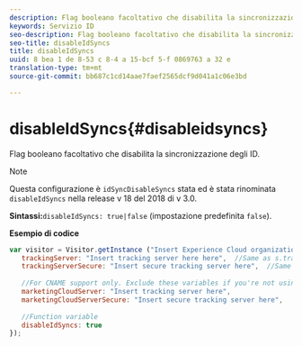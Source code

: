 ```yaml
---
description: Flag booleano facoltativo che disabilita la sincronizzazione degli ID.
keywords: Servizio ID
seo-description: Flag booleano facoltativo che disabilita la sincronizzazione degli ID.
seo-title: disableIdSyncs
title: disableIdSyncs
uuid: 8 bea 1 de 8-53 c 8-4 a 15-bcf 5-f 0869763 a 32 e
translation-type: tm+mt
source-git-commit: bb687c1cd14aae7faef2565dcf9d041a1c06e3bd

---
```



# disableIdSyncs{#disableidsyncs}

Flag booleano facoltativo che disabilita la sincronizzazione degli ID.

>[!NOTE]
>
>Questa configurazione è `idSyncDisableSyncs` stata ed è stata rinominata `disableIdSyncs` nella release v 18 del 2018 di v 3.0.

**Sintassi:**`disableIdSyncs: true|false` (impostazione predefinita `false`).

**Esempio di codice**

```js
var visitor = Visitor.getInstance ("Insert Experience Cloud organization ID here",{ 
   trackingServer: "Insert tracking server here here",  //Same as s.trackingServer 
   trackingServerSecure: "Insert secure tracking server here",  //Same as s.trackingServerSecure 
 
   //For CNAME support only. Exclude these variables if you're not using CNAME 
   marketingCloudServer: "Insert tracking server here", 
   marketingCloudServerSecure: "Insert secure tracking server here", 
 
   //Function variable 
   disableIdSyncs: true 
});
```

